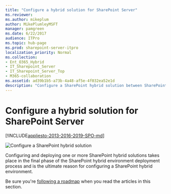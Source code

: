 ```yaml
---
title: "Configure a hybrid solution for SharePoint Server"
ms.reviewer: 
ms.author: mikeplum
author: MikePlumleyMSFT
manager: pamgreen
ms.date: 6/22/2017
audience: ITPro
ms.topic: hub-page
ms.prod: sharepoint-server-itpro
localization_priority: Normal
ms.collection:
- Ent_O365_Hybrid
- IT_Sharepoint_Server
- IT_Sharepoint_Server_Top
- M365-collaboration
ms.assetid: ad39b1b5-a73b-4a48-af5e-4f032ea52e1d
description: "Configure a SharePoint hybrid solution between SharePoint Server and SharePoint Online in Office 365."
---
```


# Configure a hybrid solution for SharePoint Server

[!INCLUDE[appliesto-2013-2016-2019-SPO-md](../includes/appliesto-2013-2016-2019-SPO-md.md)] 
  
![Configure a SharePoint hybrid solution](../media/ConfigureHybridSolution.jpg)
  
Configuring and deploying one or more SharePoint hybrid solutions takes place in the final phase of the SharePoint hybrid environment deployment process and is the ultimate reason for configuring a SharePoint hybrid environment.
  
Be sure you're [following a roadmap](configuration-roadmaps.md) when you read the articles in this section. 
  

